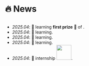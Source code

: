 # 🔥 News

<style>
  .scrollable {
    max-height: 260px; /* 设置最大高度 */
    overflow-y: scroll; /* 设置垂直滚动条 */
  }
</style>

<div class="scrollable">
  <ul>
  <li> <i>2025.04</i>: 🎉 learning <b>first prize</b> 🥇 of . </li>
  <li> <i>2025.04</i>: 🧩 learning. </li>
  <li> <i>2025.04</i>: 🎉 learning.</li>
  <li> <i>2025.04</i>: 🎲 learning.</li>
  <li> <i>2025.04</i>: 🏢 internship <img src='http://dev.magic.moyincloud.com/static/img/logo.f062424.svg' style='width: 3.5em;'/>.</li>
  </ul>
</div>
